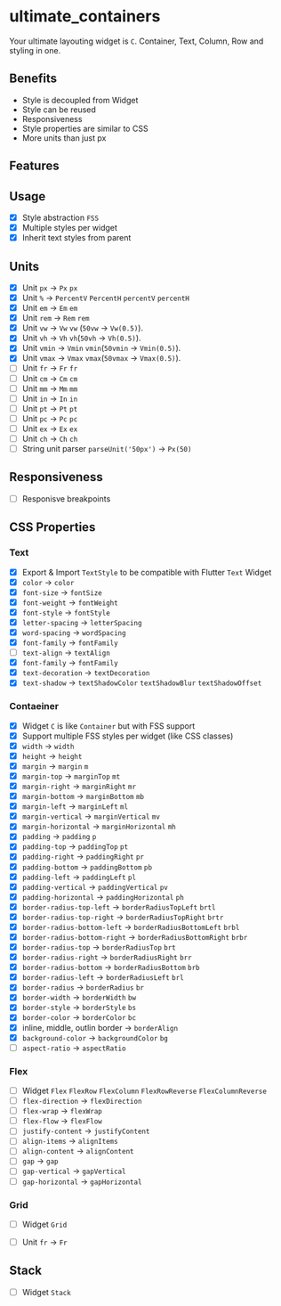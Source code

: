 # ultimate_containers
Your ultimate layouting widget is `C`. Container, Text, Column, Row and styling in one.

## Benefits
- Style is decoupled from Widget
- Style can be reused
- Responsiveness
- Style properties are similar to CSS
- More units than just px

## Features
## Usage
- [X] Style abstraction `FSS`
- [X] Multiple styles per widget
- [X] Inherit text styles from parent
## Units 
- [X] Unit `px` -> `Px` `px`
- [X] Unit `%` -> `PercentV` `PercentH` `percentV` `percentH`
- [X] Unit `em` -> `Em` `em`
- [X] Unit `rem` -> `Rem` `rem`
- [X] Unit `vw` -> `Vw` `vw` (`50vw` -> `Vw(0.5)`).
- [X] Unit `vh` -> `Vh` `vh`(`50vh` -> `Vh(0.5)`).
- [X] Unit `vmin` -> `Vmin` `vmin`(`50vmin` -> `Vmin(0.5)`).
- [X] Unit `vmax` -> `Vmax` `vmax`(`50vmax` -> `Vmax(0.5)`).
- [ ] Unit `fr` -> `Fr` `fr`
- [ ] Unit `cm` -> `Cm` `cm`
- [ ] Unit `mm` -> `Mm` `mm`
- [ ] Unit `in` -> `In` `in`
- [ ] Unit `pt` -> `Pt` `pt`
- [ ] Unit `pc` -> `Pc` `pc`
- [ ] Unit `ex` -> `Ex` `ex`
- [ ] Unit `ch` -> `Ch` `ch`
- [ ] String unit parser `parseUnit('50px')` -> `Px(50)`

## Responsiveness
- [ ] Responisve breakpoints

## CSS Properties
### Text
- [X] Export & Import `TextStyle` to be compatible with Flutter `Text` Widget
- [X] `color` -> `color`
- [X] `font-size` -> `fontSize`
- [X] `font-weight` -> `fontWeight`
- [X] `font-style` -> `fontStyle`
- [X] `letter-spacing` -> `letterSpacing`
- [X] `word-spacing` -> `wordSpacing`
- [X] `font-family` -> `fontFamily`
- [ ] `text-align` -> `textAlign`
- [X] `font-family` -> `fontFamily`
- [X] `text-decoration` -> `textDecoration`
- [X] `text-shadow` -> `textShadowColor` `textShadowBlur` `textShadowOffset`

### Contaeiner
- [X] Widget `C` is like `Container` but with FSS support
- [X] Support multiple FSS styles per widget (like CSS classes)
- [X] `width` -> `width`
- [X] `height` -> `height`
- [X] `margin` -> `margin` `m`
- [X] `margin-top` -> `marginTop` `mt`
- [X] `margin-right` -> `marginRight` `mr`
- [X] `margin-bottom` -> `marginBottom` `mb`
- [X] `margin-left` -> `marginLeft` `ml`
- [X] `margin-vertical` -> `marginVertical` `mv`
- [X] `margin-horizontal` -> `marginHorizontal` `mh`
- [X] `padding` -> `padding` `p`
- [X] `padding-top` -> `paddingTop` `pt`
- [X] `padding-right` -> `paddingRight` `pr`
- [X] `padding-bottom` -> `paddingBottom` `pb`
- [X] `padding-left` -> `paddingLeft` `pl`
- [X] `padding-vertical` -> `paddingVertical` `pv`
- [X] `padding-horizontal` -> `paddingHorizontal` `ph`
- [X] `border-radius-top-left` -> `borderRadiusTopLeft` `brtl`
- [X] `border-radius-top-right` -> `borderRadiusTopRight` `brtr`
- [X] `border-radius-bottom-left` -> `borderRadiusBottomLeft` `brbl`
- [X] `border-radius-bottom-right` -> `borderRadiusBottomRight` `brbr`
- [X] `border-radius-top` -> `borderRadiusTop` `brt`
- [X] `border-radius-right` -> `borderRadiusRight` `brr`
- [X] `border-radius-bottom` -> `borderRadiusBottom` `brb`
- [X] `border-radius-left` -> `borderRadiusLeft` `brl`
- [X] `border-radius` -> `borderRadius` `br`
- [X] `border-width` -> `borderWidth` `bw`
- [X] `border-style` -> `borderStyle` `bs`
- [X] `border-color` -> `borderColor` `bc`
- [X] inline, middle, outlin border -> `borderAlign`
- [X] `background-color` -> `backgroundColor` `bg`
- [ ] `aspect-ratio` -> `aspectRatio`

### Flex
- [ ] Widget `Flex` `FlexRow` `FlexColumn` `FlexRowReverse` `FlexColumnReverse`
- [ ] `flex-direction` -> `flexDirection`
- [ ] `flex-wrap` -> `flexWrap`
- [ ] `flex-flow` -> `flexFlow`
- [ ] `justify-content` -> `justifyContent`
- [ ] `align-items` -> `alignItems`
- [ ] `align-content` -> `alignContent`
- [ ] `gap` -> `gap`
- [ ] `gap-vertical` -> `gapVertical`
- [ ] `gap-horizontal` -> `gapHorizontal`

### Grid
- [ ] Widget `Grid`
- [ ] Unit `fr` -> `Fr`


## Stack
- [ ] Widget `Stack`